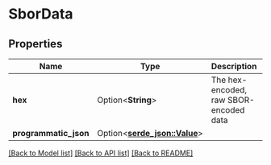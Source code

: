 # SborData

## Properties

Name | Type | Description | Notes
------------ | ------------- | ------------- | -------------
**hex** | Option<**String**> | The hex-encoded, raw SBOR-encoded data | [optional]
**programmatic_json** | Option<[**serde_json::Value**](.md)> |  | [optional]

[[Back to Model list]](../README.md#documentation-for-models) [[Back to API list]](../README.md#documentation-for-api-endpoints) [[Back to README]](../README.md)


